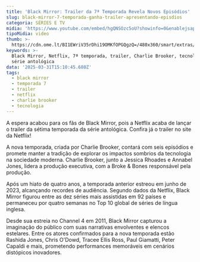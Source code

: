 ```yaml
---
title: 'Black Mirror: Trailer da 7ª Temporada Revela Novos Episódios'
slug: black-mirror-7-temporada-ganha-trailer-apresentando-episdios
categoria: SÉRIES E TV
midia: 'https://www.youtube.com/embed/hgQNSOzc5oU?showinfo=0&enablejsapi=1'
tipoMidia: video
thumb: >-
  https://cdn.ome.lt/BI1EWriV35rDhi19OMKfOPGQgzQ=/480x360/smart/extras/conteudos/omelete_THUMB_-_2025-03-31T120636.160.png
keywords: >-
  Black Mirror, Netflix, 7ª temporada, trailer, Charlie Brooker, tecnologia,
  série antológica
data: '2025-03-31T15:10:45.680Z'
tags:
  - black mirror
  - temporada 7
  - trailer
  - netflix
  - charlie brooker
  - tecnologia
---
```


A espera acabou para os fãs de Black Mirror, pois a Netflix acaba de lançar o trailer da sétima temporada da série antológica. Confira já o trailer no site da Netflix!

A nova temporada, criada por Charlie Brooker, contará com seis episódios e promete manter a tradição de explorar os impactos sombrios da tecnologia na sociedade moderna. Charlie Brooker, junto a Jessica Rhoades e Annabel Jones, lidera a produção executiva, com a Broke & Bones responsável pela produção.

Após um hiato de quatro anos, a temporada anterior estreou em junho de 2023, alcançando recordes de audiência. Segundo dados da Netflix, Black Mirror figurou entre as dez séries mais assistidas em 92 países e permaneceu por quatro semanas no Top 10 global de séries de língua inglesa.

Desde sua estreia no Channel 4 em 2011, Black Mirror capturou a imaginação do público com suas narrativas envolventes e elencos estelares. Entre os atores confirmados para a nova temporada estão Rashida Jones, Chris O'Dowd, Tracee Ellis Ross, Paul Giamatti, Peter Capaldi e mais, prometendo performances memoráveis em cenários distópicos inovadores.
